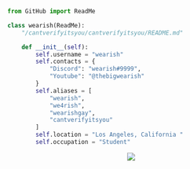 ```py
from GitHub import ReadMe

class wearish(ReadMe):
    "/cantverifyitsyou/cantverifyitsyou/README.md"

    def __init__(self):
        self.username = "wearish"
        self.contacts = {
            "Discord": "wearish#9999",
            "Youtube": "@thebigwearish"
        }
        self.aliases = [
            "wearish",
            "we4rish",
            "wearishgay",
            "cantverifyitsyou"
        ]
        self.location = "Los Angeles, California "
        self.occupation = "Student"
```
<p align="center">
  <img src="https://komarev.com/ghpvc/?username=cantverifyitsyou&style=flat-square&color=000000" />
</p>
